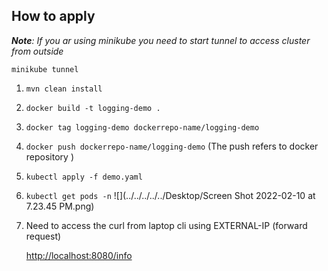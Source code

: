 How to apply
----------------
_**Note**: If you ar using minikube you need to start tunnel to access  cluster from outside_

`minikube tunnel`

1) `mvn clean install`
2) `docker build -t logging-demo .`
3) `docker tag logging-demo dockerrepo-name/logging-demo`
4) `docker push dockerrepo-name/logging-demo` (The push refers to docker repository ) 
5) `kubectl apply -f demo.yaml`
6) `kubectl get pods -n`
   ![](../../../../../Desktop/Screen Shot 2022-02-10 at 7.23.45 PM.png)
7) Need to access the curl from laptop cli using EXTERNAL-IP (forward request)

    [http://localhost:8080/info]()
